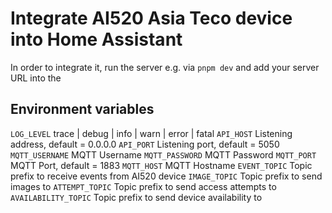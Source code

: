 # Integrate AI520 Asia Teco device into Home Assistant

In order to integrate it, run the server e.g. via `pnpm dev` and add your server URL
into the 


## Environment variables

`LOG_LEVEL` trace | debug | info | warn | error | fatal
`API_HOST` Listening address, default = 0.0.0.0
`API_PORT` Listening port, default = 5050
`MQTT_USERNAME` MQTT Username
`MQTT_PASSWORD` MQTT Password
`MQTT_PORT` MQTT Port, default = 1883
`MQTT_HOST` MQTT Hostname
`EVENT_TOPIC` Topic prefix to receive events from AI520 device
`IMAGE_TOPIC` Topic prefix to send images to
`ATTEMPT_TOPIC` Topic prefix to send access attempts to
`AVAILABILITY_TOPIC` Topic prefix to send device availability to